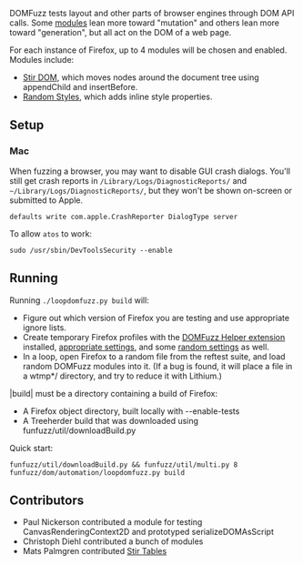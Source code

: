 DOMFuzz tests layout and other parts of browser engines through DOM API calls. Some [modules](fuzzer/modules/) lean more toward "mutation" and others lean more toward "generation", but all act on the DOM of a web page.

For each instance of Firefox, up to 4 modules will be chosen and enabled. Modules include:
* [Stir DOM](fuzzer/modules/stir-dom.js), which moves nodes around the document tree using appendChild and insertBefore.
* [Random Styles](fuzzer/modules/style-properties.js), which adds inline style properties.


## Setup

### Mac

When fuzzing a browser, you may want to disable GUI crash dialogs. You'll still get crash reports in `/Library/Logs/DiagnosticReports/` and `~/Library/Logs/DiagnosticReports/`, but they won't be shown on-screen or submitted to Apple.

```
defaults write com.apple.CrashReporter DialogType server
```

To allow `atos` to work:

```
sudo /usr/sbin/DevToolsSecurity --enable
```

## Running

Running `./loopdomfuzz.py build` will:
* Figure out which version of Firefox you are testing and use appropriate ignore lists.
* Create temporary Firefox profiles with the [DOMFuzz Helper extension](extension/) installed, [appropriate settings](automation/constant-prefs.js), and some [random settings](automation/randomPrefs.py) as well.
* In a loop, open Firefox to a random file from the reftest suite, and load random DOMFuzz modules into it. (If a bug is found, it will place a file in a wtmp*/ directory, and try to reduce it with Lithium.)

|build| must be a directory containing a build of Firefox:
* A Firefox object directory, built locally with --enable-tests
* A Treeherder build that was downloaded using funfuzz/util/downloadBuild.py

Quick start:
```
funfuzz/util/downloadBuild.py && funfuzz/util/multi.py 8 funfuzz/dom/automation/loopdomfuzz.py build
```


## Contributors

* Paul Nickerson contributed a module for testing CanvasRenderingContext2D and prototyped serializeDOMAsScript
* Christoph Diehl contributed a bunch of modules
* Mats Palmgren contributed [Stir Tables](fuzzer/modules/tables.js)
